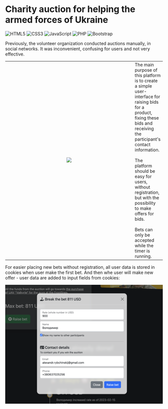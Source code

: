 # Charity auction for helping the armed forces of Ukraine

![HTML5](https://img.shields.io/badge/html5-%23E34F26.svg?style=for-the-badge&logo=html5&logoColor=white)
![CSS3](https://img.shields.io/badge/css3-%231572B6.svg?style=for-the-badge&logo=css3&logoColor=white)
![JavaScript](https://img.shields.io/badge/javascript-%23323330.svg?style=for-the-badge&logo=javascript&logoColor=%23F7DF1E)
![PHP](https://img.shields.io/badge/php-%23777BB4.svg?style=for-the-badge&logo=php&logoColor=white)
![Bootstrap](https://img.shields.io/badge/bootstrap-%23563D7C.svg?style=for-the-badge&logo=bootstrap&logoColor=white)

Previously, the volunteer organization conducted auctions manually, in social networks. It was inconvenient, confusing for users and not very effective.

<table border="0">
 <tr>
    <td width="600">
      <p align="center">
        <img src="https://github.com/Rybchynskyi/Images-for-readme/blob/main/Auction/fullPage.png">
      </p>
    </td>
    <td>
      The main purpose of this platform is to create a simple user-interface for raising bids for a product, fixing these bids and receiving the participant's contact information.<br>
      <br>
      The platform should be easy for users, without registration, but with the possibility to make offers for bids.<br>
      <br>
      Bets can only be accepted while the timer is running.
    </td>
 </tr>
</table>

For easier placing new bets without registration, all user data is stored in cookies when user make the first bet. And then whe user will make new offer - user data are added to input fields from cookies:
<p align="center">
  <img src="https://github.com/Rybchynskyi/Images-for-readme/blob/main/Auction/popup.png" width="600">
</p>

